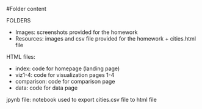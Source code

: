 #Folder content

FOLDERS
- Images: screenshots provided for the homework
- Resources: images and csv file provided for the homework + cities.html file

HTML files:
- index: code for homepage (landing page)
- viz1-4: code for visualization pages 1-4
- comparison: code for comparison page
- data: code for data page

jpynb file: notebook used to export cities.csv file to html file
